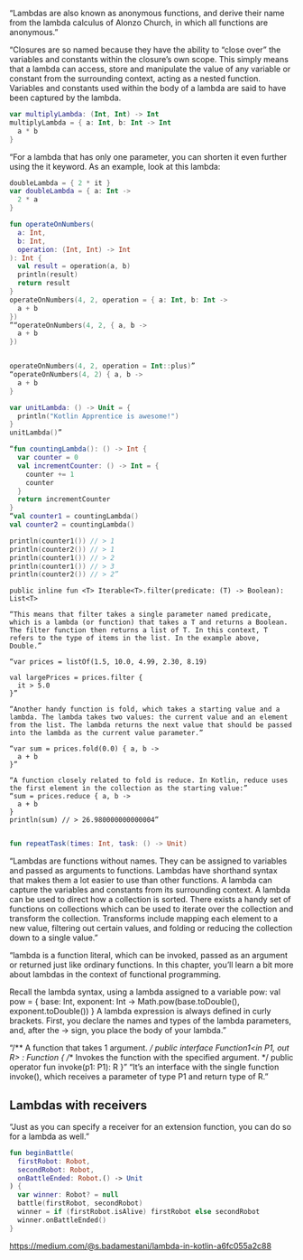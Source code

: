 “Lambdas are also known as anonymous functions, and derive their name from the lambda calculus of Alonzo Church, in which all functions are anonymous.”

“Closures are so named because they have the ability to “close over” the variables and constants within the closure’s own scope. This simply means that a lambda can access, store and manipulate the value of any variable or constant from the surrounding context, acting as a nested function. Variables and constants used within the body of a lambda are said to have been captured by the lambda.

```kotlin
var multiplyLambda: (Int, Int) -> Int
multiplyLambda = { a: Int, b: Int -> Int
  a * b
}

```

“For a lambda that has only one parameter, you can shorten it even further using the it keyword. As an example, look at this lambda:

```kotlin
doubleLambda = { 2 * it }
var doubleLambda = { a: Int ->
  2 * a
}
```


```kotlin
fun operateOnNumbers(
  a: Int,
  b: Int,
  operation: (Int, Int) -> Int
): Int {
  val result = operation(a, b)
  println(result)
  return result
}
operateOnNumbers(4, 2, operation = { a: Int, b: Int ->
  a + b
})
”“operateOnNumbers(4, 2, { a, b ->
  a + b
})


operateOnNumbers(4, 2, operation = Int::plus)”
“operateOnNumbers(4, 2) { a, b ->
  a + b
}
```

```kotlin
var unitLambda: () -> Unit = {
  println("Kotlin Apprentice is awesome!")
}
unitLambda()”

“fun countingLambda(): () -> Int {
  var counter = 0
  val incrementCounter: () -> Int = {
    counter += 1
    counter
  }
  return incrementCounter
}
“val counter1 = countingLambda()
val counter2 = countingLambda()

println(counter1()) // > 1
println(counter2()) // > 1
println(counter1()) // > 2
println(counter1()) // > 3
println(counter2()) // > 2”

```



```
public inline fun <T> Iterable<T>.filter(predicate: (T) -> Boolean): List<T>
```

```
“This means that filter takes a single parameter named predicate, which is a lambda (or function) that takes a T and returns a Boolean. The filter function then returns a list of T. In this context, T refers to the type of items in the list. In the example above, Double.”

“var prices = listOf(1.5, 10.0, 4.99, 2.30, 8.19)

val largePrices = prices.filter {
  it > 5.0
}”

```


```
“Another handy function is fold, which takes a starting value and a lambda. The lambda takes two values: the current value and an element from the list. The lambda returns the next value that should be passed into the lambda as the current value parameter.”

“var sum = prices.fold(0.0) { a, b ->
  a + b
}”

“A function closely related to fold is reduce. In Kotlin, reduce uses the first element in the collection as the starting value:”
“sum = prices.reduce { a, b ->
  a + b
}
println(sum) // > 26.980000000000004”
```


```kotlin

fun repeatTask(times: Int, task: () -> Unit)

```



“Lambdas are functions without names. They can be assigned to variables and passed as arguments to functions.
Lambdas have shorthand syntax that makes them a lot easier to use than other functions.
A lambda can capture the variables and constants from its surrounding context.
A lambda can be used to direct how a collection is sorted.
There exists a handy set of functions on collections which can be used to iterate over the collection and transform the collection. Transforms include mapping each element to a new value, filtering out certain values, and folding or reducing the collection down to a single value.”




“lambda is a function literal, which can be invoked, passed as an argument or returned just like ordinary functions. In this chapter, you’ll learn a bit more about lambdas in the context of functional programming.

Recall the lambda syntax, using a lambda assigned to a variable pow:
val pow = { base: Int, exponent: Int ->
  Math.pow(base.toDouble(), exponent.toDouble())
}
A lambda expression is always defined in curly brackets. First, you declare the names and types of the lambda parameters, and, after the -> sign, you place the body of your lambda.”

“/** A function that takes 1 argument. */
public interface Function1<in P1, out R> : Function<R> {
  /** Invokes the function with the specified argument. */
  public operator fun invoke(p1: P1): R
}”
“It’s an interface with the single function invoke(), which receives a parameter of type P1 and return type of R.”


## Lambdas with receivers

“Just as you can specify a receiver for an extension function, you can do so for a lambda as well.”

```kotlin
fun beginBattle(
  firstRobot: Robot,
  secondRobot: Robot,
  onBattleEnded: Robot.() -> Unit
) {
  var winner: Robot? = null
  battle(firstRobot, secondRobot)
  winner = if (firstRobot.isAlive) firstRobot else secondRobot
  winner.onBattleEnded()
}
```




https://medium.com/@s.badamestani/lambda-in-kotlin-a6fc055a2c88